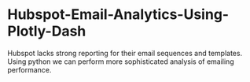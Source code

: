 # Hubspot-Email-Analytics-Using-Plotly-Dash
Hubspot lacks strong reporting for their email sequences and templates. Using python we can perform more sophisticated analysis of emailing performance.

